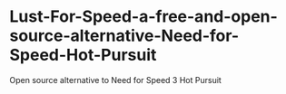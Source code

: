 # Lust-For-Speed-a-free-and-open-source-alternative-Need-for-Speed-Hot-Pursuit
Open source alternative to Need for Speed 3 Hot Pursuit

